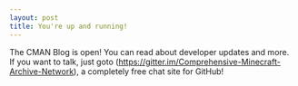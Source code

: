 ```yaml
---
layout: post
title: You're up and running!
---
```


The CMAN Blog is open! You can read about developer updates and more. If you want to talk, just goto (https://gitter.im/Comprehensive-Minecraft-Archive-Network), a completely free chat site for GitHub!
